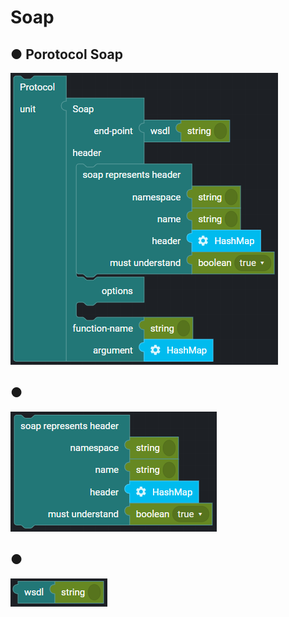 # Soap

## ● Porotocol Soap

![](../../../.gitbook/assets/image%20%28101%29.png)

## ●

![](../../../.gitbook/assets/image%20%2867%29.png)

## ●

![](../../../.gitbook/assets/image%20%2897%29.png)

